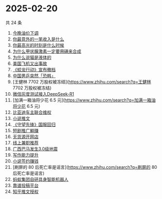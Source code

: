 # 2025-02-20

共 24 条

<!-- BEGIN ZHIHUSEARCH -->
<!-- 最后更新时间 Thu Feb 20 2025 17:22:50 GMT+0800 (China Standard Time) -->
1. [今晚油价下调](https://www.zhihu.com/search?q=今晚油价下调)
1. [你最意外的一笔收入是什么](https://www.zhihu.com/search?q=你最意外的一笔收入是什么)
1. [你最高光的时刻是什么时候](https://www.zhihu.com/search?q=你最高光的时刻是什么时候)
1. [为什么甲状腺激素一定要用碘来合成](https://www.zhihu.com/search?q=为什么甲状腺激素一定要用碘来合成)
1. [为什么说猫是液体的](https://www.zhihu.com/search?q=为什么说猫是液体的)
1. [美国飞机又出事故](https://www.zhihu.com/search?q=美国飞机又出事故)
1. [《蛟龙行动》宣布撤档](https://www.zhihu.com/search?q=《蛟龙行动》宣布撤档)
1. [中国男乒突然「恐韩」](https://www.zhihu.com/search?q=中国男乒突然「恐韩」)
1. [王健林 7702 万股权被冻结](https://www.zhihu.com/search?q=王健林 7702 万股权被冻结)
1. [微信灰度测试接入DeepSeek-R1](https://www.zhihu.com/search?q=微信灰度测试接入DeepSeek-R1)
1. [加满一箱油将少花 6.5 元](https://www.zhihu.com/search?q=加满一箱油将少花 6.5 元)
1. [比亚迪车主联合维权](https://www.zhihu.com/search?q=比亚迪车主联合维权)
1. [小说推文](https://www.zhihu.com/search?q=小说推文)
1. [《守望先锋》国服回归](https://www.zhihu.com/search?q=《守望先锋》国服回归)
1. [短剧推广躺赚](https://www.zhihu.com/search?q=短剧推广躺赚)
1. [无货源开网店](https://www.zhihu.com/search?q=无货源开网店)
1. [线上兼职推荐](https://www.zhihu.com/search?q=线上兼职推荐)
1. [广西巴马发生3.0级地震](https://www.zhihu.com/search?q=广西巴马发生3.0级地震)
1. [写作能力提升](https://www.zhihu.com/search?q=写作能力提升)
1. [小说签约赚钱](https://www.zhihu.com/search?q=小说签约赚钱)
1. [刷屏的 80 后死亡率是谣言](https://www.zhihu.com/search?q=刷屏的 80 后死亡率是谣言)
1. [蚂蚁集团自研具身智能机器人](https://www.zhihu.com/search?q=蚂蚁集团自研具身智能机器人)
1. [靠谱投稿平台](https://www.zhihu.com/search?q=靠谱投稿平台)
1. [知乎推文授权](https://www.zhihu.com/search?q=知乎推文授权)
<!-- END ZHIHUSEARCH -->

